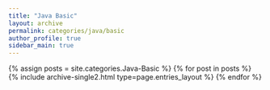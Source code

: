 ```yaml
---
title: "Java Basic"
layout: archive
permalink: categories/java/basic
author_profile: true
sidebar_main: true
---
```



{% assign posts = site.categories.Java-Basic %}
{% for post in posts %} {% include archive-single2.html type=page.entries_layout %} {% endfor %}
